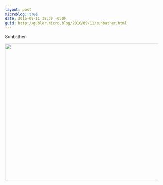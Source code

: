 ```yaml
---
layout: post
microblog: true
date: 2016-09-11 18:39 -0500
guid: http://gubler.micro.blog/2016/09/11/sunbather.html
---
```

Sunbather

<img src="http://microblog.dev88.co/uploads/2018/50507911fe.jpg" width="600" height="450" />
